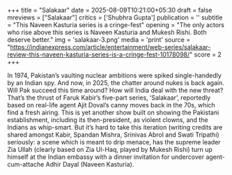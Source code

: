 +++
title = "Salakaar"
date = 2025-08-09T10:21:00+05:30
draft = false
mreviews = ["Salakaar"]
critics = ['Shubhra Gupta']
publication = ''
subtitle = "This Naveen Kasturia series is a cringe-fest"
opening = "The only actors who rise above this series is Naveen Kasturia and Mukesh Rishi. Both deserve better."
img = 'salakaar-3.png'
media = 'print'
source = "https://indianexpress.com/article/entertainment/web-series/salakaar-review-this-naveen-kasturia-series-is-a-cringe-fest-10178098/"
score = 2
+++

In 1974, Pakistan’s vaulting nuclear ambitions were spiked single-handedly by an Indian spy. And now, in 2025, the chatter around nukes is back again. Will Pak succeed this time around? How will India deal with the new threat? That’s the thrust of Faruk Kabir’s five-part series, ‘Salakaar’, reportedly based on real-life agent Ajit Doval’s canny moves back in the 70s, which find a fresh airing. This is yet another show built on showing the Pakistani establishment, including its then-president, as violent clowns, and the Indians as whip-smart. But it’s hard to take this iteration (writing credits are shared amongst Kabir, Spandan Mishra, Srinivas Abrol and Swati Tripathi) seriously: a scene which is meant to drip menace, has the supreme leader Zia Ullah (clearly based on Zia Ul-Haq, played by Mukesh Rishi) turn up himself at the Indian embassy with a dinner invitation for undercover agent-cum-attache Adhir Dayal (Naveen Kasturia).
